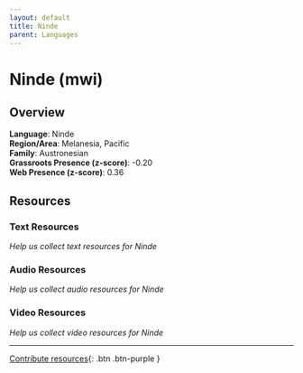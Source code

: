 ```yaml
---
layout: default
title: Ninde
parent: Languages
---
```


# Ninde (mwi)

## Overview

**Language**: Ninde  
**Region/Area**: Melanesia, Pacific  
**Family**: Austronesian  
**Grassroots Presence (z-score)**: -0.20  
**Web Presence (z-score)**: 0.36  

## Resources

### Text Resources
*Help us collect text resources for Ninde*

### Audio Resources
*Help us collect audio resources for Ninde*

### Video Resources
*Help us collect video resources for Ninde*

---

[Contribute resources](https://forms.office.com/e/1SfLJx3u1r){: .btn .btn-purple }
